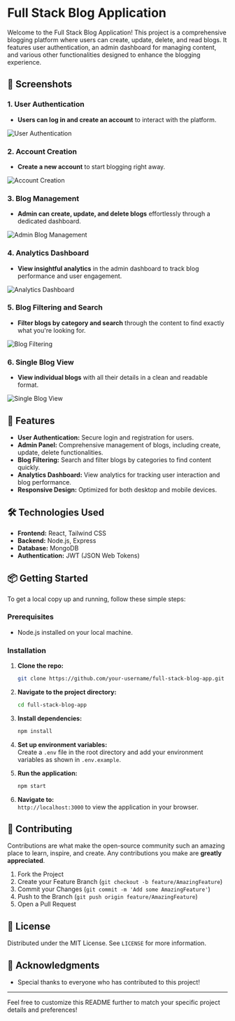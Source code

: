 # Full Stack Blog Application

Welcome to the Full Stack Blog Application! This project is a comprehensive blogging platform where users can create, update, delete, and read blogs. It features user authentication, an admin dashboard for managing content, and various other functionalities designed to enhance the blogging experience.

## 📸 Screenshots

### 1. User Authentication
- **Users can log in and create an account** to interact with the platform.
  
![User Authentication](https://github.com/user-attachments/assets/74393d22-596c-4954-aaea-b348c7dcdb88)

### 2. Account Creation
- **Create a new account** to start blogging right away.

![Account Creation](https://github.com/user-attachments/assets/b7a5c322-371a-4b6c-8107-7c56c347d48d)

### 3. Blog Management
- **Admin can create, update, and delete blogs** effortlessly through a dedicated dashboard.

![Admin Blog Management](https://github.com/user-attachments/assets/b1f09010-6d2a-44a6-9f73-530fcd549017)

### 4. Analytics Dashboard
- **View insightful analytics** in the admin dashboard to track blog performance and user engagement.

![Analytics Dashboard](https://github.com/user-attachments/assets/79cbeaad-7e7d-4c00-9e9f-73352e8aec64)

### 5. Blog Filtering and Search
- **Filter blogs by category and search** through the content to find exactly what you're looking for.

![Blog Filtering](https://github.com/user-attachments/assets/5ac20e4d-6e62-481e-8de2-0cd13b52d074)

### 6. Single Blog View
- **View individual blogs** with all their details in a clean and readable format.

![Single Blog View](https://github.com/user-attachments/assets/7723e3c4-3c2f-4d0c-8fae-fdf1dcc741d7)

## 🚀 Features

- **User Authentication:** Secure login and registration for users.
- **Admin Panel:** Comprehensive management of blogs, including create, update, delete functionalities.
- **Blog Filtering:** Search and filter blogs by categories to find content quickly.
- **Analytics Dashboard:** View analytics for tracking user interaction and blog performance.
- **Responsive Design:** Optimized for both desktop and mobile devices.

## 🛠️ Technologies Used

- **Frontend:** React, Tailwind CSS
- **Backend:** Node.js, Express
- **Database:** MongoDB
- **Authentication:** JWT (JSON Web Tokens)

## 📦 Getting Started

To get a local copy up and running, follow these simple steps:

### Prerequisites

- Node.js installed on your local machine.

### Installation

1. **Clone the repo:**
   ```bash
   git clone https://github.com/your-username/full-stack-blog-app.git
   ```
2. **Navigate to the project directory:**
   ```bash
   cd full-stack-blog-app
   ```
3. **Install dependencies:**
   ```bash
   npm install
   ```
4. **Set up environment variables:**  
   Create a `.env` file in the root directory and add your environment variables as shown in `.env.example`.

5. **Run the application:**
   ```bash
   npm start
   ```
   
6. **Navigate to:**  
   `http://localhost:3000` to view the application in your browser.

## 🤝 Contributing

Contributions are what make the open-source community such an amazing place to learn, inspire, and create. Any contributions you make are **greatly appreciated**.

1. Fork the Project
2. Create your Feature Branch (`git checkout -b feature/AmazingFeature`)
3. Commit your Changes (`git commit -m 'Add some AmazingFeature'`)
4. Push to the Branch (`git push origin feature/AmazingFeature`)
5. Open a Pull Request

## 📜 License

Distributed under the MIT License. See `LICENSE` for more information.

## 🙌 Acknowledgments

- Special thanks to everyone who has contributed to this project!

---

Feel free to customize this README further to match your specific project details and preferences!
